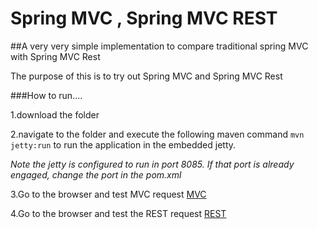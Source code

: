 # Spring MVC , Spring MVC REST
##A very very simple implementation to compare traditional spring MVC with Spring MVC Rest


The purpose of this is to try out Spring MVC and Spring MVC Rest

###How to run....

1.download the folder

2.navigate to the folder and execute the following maven command `mvn jetty:run` to run the application in the embedded jetty.
 
 *Note the jetty is configured to run in port 8085. If that port is already engaged, change the port in the pom.xml*


3.Go to the browser and test MVC request
    [MVC](http://localhost:8085/spring/mvc/hello?name=janakan)

4.Go to the browser and test the REST request
    [REST](http://localhost:8085/spring/rest/hello?name=janakan)
